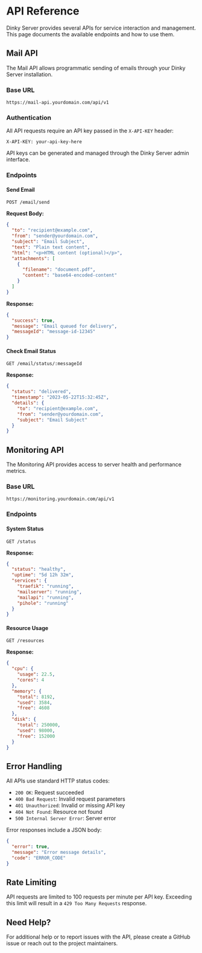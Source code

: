 # API Reference

Dinky Server provides several APIs for service interaction and management. This page documents the available endpoints and how to use them.

## Mail API

The Mail API allows programmatic sending of emails through your Dinky Server installation.

### Base URL

```
https://mail-api.yourdomain.com/api/v1
```

### Authentication

All API requests require an API key passed in the `X-API-KEY` header:

```
X-API-KEY: your-api-key-here
```

API keys can be generated and managed through the Dinky Server admin interface.

### Endpoints

#### Send Email

```
POST /email/send
```

**Request Body:**

```json
{
  "to": "recipient@example.com",
  "from": "sender@yourdomain.com",
  "subject": "Email Subject",
  "text": "Plain text content",
  "html": "<p>HTML content (optional)</p>",
  "attachments": [
    {
      "filename": "document.pdf",
      "content": "base64-encoded-content"
    }
  ]
}
```

**Response:**

```json
{
  "success": true,
  "message": "Email queued for delivery",
  "messageId": "message-id-12345"
}
```

#### Check Email Status

```
GET /email/status/:messageId
```

**Response:**

```json
{
  "status": "delivered",
  "timestamp": "2023-05-22T15:32:45Z",
  "details": {
    "to": "recipient@example.com",
    "from": "sender@yourdomain.com",
    "subject": "Email Subject"
  }
}
```

## Monitoring API

The Monitoring API provides access to server health and performance metrics.

### Base URL

```
https://monitoring.yourdomain.com/api/v1
```

### Endpoints

#### System Status

```
GET /status
```

**Response:**

```json
{
  "status": "healthy",
  "uptime": "5d 12h 32m",
  "services": {
    "traefik": "running",
    "mailserver": "running",
    "mailapi": "running",
    "pihole": "running"
  }
}
```

#### Resource Usage

```
GET /resources
```

**Response:**

```json
{
  "cpu": {
    "usage": 22.5,
    "cores": 4
  },
  "memory": {
    "total": 8192,
    "used": 3584,
    "free": 4608
  },
  "disk": {
    "total": 250000,
    "used": 98000,
    "free": 152000
  }
}
```

## Error Handling

All APIs use standard HTTP status codes:

- `200 OK`: Request succeeded
- `400 Bad Request`: Invalid request parameters
- `401 Unauthorized`: Invalid or missing API key
- `404 Not Found`: Resource not found
- `500 Internal Server Error`: Server error

Error responses include a JSON body:

```json
{
  "error": true,
  "message": "Error message details",
  "code": "ERROR_CODE"
}
```

## Rate Limiting

API requests are limited to 100 requests per minute per API key. Exceeding this limit will result in a `429 Too Many Requests` response.

## Need Help?

For additional help or to report issues with the API, please create a GitHub issue or reach out to the project maintainers. 
